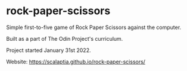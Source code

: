 # rock-paper-scissors
Simple first-to-five game of Rock Paper Scissors against the computer.

Built as a part of The Odin Project's curriculum.

Project started January 31st 2022.

Website: https://scalaptia.github.io/rock-paper-scissors/

